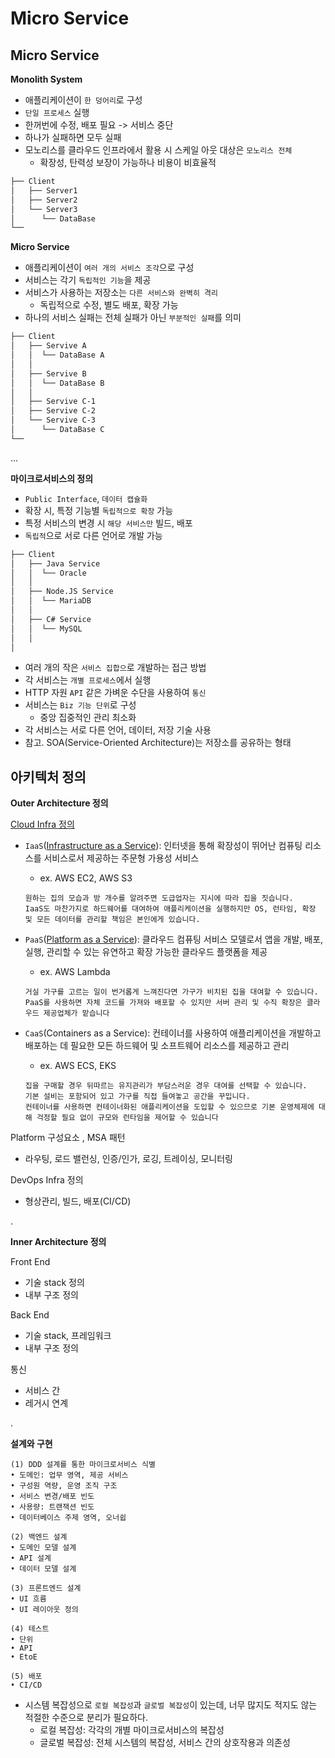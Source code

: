 # Micro Service

## Micro Service

**Monolith System**
- 애플리케이션이 `한 덩어리`로 구성
- `단일 프로세스` 실행
- 한꺼번에 수정, 배포 필요 -> 서비스 중단
- 하나가 실패하면 모두 실패
- 모노리스를 클라우드 인프라에서 활용 시 스케일 아웃 대상은 `모노리스 전체`
  - 확장성, 탄력성 보장이 가능하나 비용이 비효율적

```bash
├── Client
│   ├── Server1
│   ├── Server2
│   └── Server3
│      └── DataBase
└── 
```

**Micro Service**
- 애플리케이션이 `여러 개의 서비스 조각`으로 구성
- 서비스는 각기 `독립적인 기능`을 제공
- 서비스가 사용하는 저장소는 `다른 서비스와 완벽히 격리`
  - 독립적으로 수정, 별도 배포, 확장 가능
- 하나의 서비스 실패는 전체 실패가 아닌 `부분적인 실패`를 의미

```bash
├── Client
│   ├── Servive A
│   │  └── DataBase A
│   │
│   ├── Servive B
│   │  └── DataBase B
│   │
│   ├── Servive C-1
│   ├── Servive C-2
│   └── Servive C-3
│      └── DataBase C
└── 
```

...

**마이크로서비스의 정의**

- `Public Interface`, `데이터 캡슐화`
- 확장 시, 특정 기능별 `독립적으로 확장` 가능
- 특정 서비스의 변경 시 `해당 서비스만` 빌드, 배포
- `독립적`으로 서로 다른 언어로 개발 가능

```bash
├── Client
│   ├── Java Service
│   │  └── Oracle
│   │
│   ├── Node.JS Service
│   │  └── MariaDB
│   │
│   ├── C# Service
│   │  └── MySQL
│   │
│ 
```

- 여러 개의 작은 `서비스 집합으`로 개발하는 접근 방법
- 각 서비스는 `개별 프로세스`에서 실행
- HTTP 자원 `API` 같은 가벼운 수단을 사용하여 `통신`
- 서비스는 `Biz 기능 단위`로 구성
  - 중앙 집중적인 관리 최소화
- 각 서비스는 서로 다른 언어, 데이터, 저장 기술 사용
- 참고. SOA(Service-Oriented Architecture)는 저장소를 공유하는 형태

## 아키텍처 정의

**Outer Architecture 정의**

[Cloud Infra 정의](https://cloud.google.com/learn/paas-vs-iaas-vs-saas)
- `IaaS`([Infrastructure as a Service](https://cloud.google.com/learn/what-is-iaas?hl=ko)): 인터넷을 통해 확장성이 뛰어난 컴퓨팅 리소스를 서비스로서 제공하는 주문형 가용성 서비스
  - ex. AWS EC2, AWS S3
  
  ```text
  원하는 집의 모습과 방 개수를 알려주면 도급업자는 지시에 따라 집을 짓습니다. 
  IaaS도 마찬가지로 하드웨어를 대여하여 애플리케이션을 실행하지만 OS, 런타임, 확장 및 모든 데이터를 관리할 책임은 본인에게 있습니다.
  ```
- `PaaS`([Platform as a Service](https://cloud.google.com/learn/what-is-paas?hl=ko)): 클라우드 컴퓨팅 서비스 모델로서 앱을 개발, 배포, 실행, 관리할 수 있는 유연하고 확장 가능한 클라우드 플랫폼을 제공
  - ex. AWS Lambda

  ```text
  거실 가구를 고르는 일이 번거롭게 느껴진다면 가구가 비치된 집을 대여할 수 있습니다. 
  PaaS를 사용하면 자체 코드를 가져와 배포할 수 있지만 서버 관리 및 수직 확장은 클라우드 제공업체가 맡습니다
  ```
- `CaaS`(Containers as a Service): 컨테이너를 사용하여 애플리케이션을 개발하고 배포하는 데 필요한 모든 하드웨어 및 소프트웨어 리소스를 제공하고 관리
  - ex. AWS ECS, EKS

  ```text
  집을 구매할 경우 뒤따르는 유지관리가 부담스러운 경우 대여를 선택할 수 있습니다. 
  기본 설비는 포함되어 있고 가구를 직접 들여놓고 공간을 꾸밉니다. 
  컨테이너를 사용하면 컨테이너화된 애플리케이션을 도입할 수 있으므로 기본 운영체제에 대해 걱정할 필요 없이 규모와 런타임을 제어할 수 있습니다
  ```

Platform 구성요소 , MSA 패턴
- 라우팅, 로드 밸런싱, 인증/인가, 로깅, 트레이싱, 모니터링

DevOps Infra 정의
- 형상관리, 빌드, 배포(CI/CD)

.

**Inner Architecture 정의**

Front End
- 기술 stack 정의
- 내부 구조 정의

Back End
- 기술 stack, 프레임워크
- 내부 구조 정의

통신
- 서비스 간
- 레거시 연계

.

**설계와 구현**

```text
(1) DDD 설계를 통한 마이크로서비스 식별
• 도메인: 업무 영역, 제공 서비스
• 구성원 역량, 운영 조직 구조
• 서비스 변경/배포 빈도
• 사용량: 트랜잭션 빈도
• 데이터베이스 주제 영역, 오너쉽

(2) 백엔드 설계
• 도메인 모델 설계
• API 설계
• 데이터 모델 설계

(3) 프론트엔드 설계
• UI 흐름
• UI 레이아웃 정의

(4) 테스트
• 단위
• API
• EtoE

(5) 배포
• CI/CD
```

- 시스템 복잡성으로 `로컬 복잡성`과 `글로벌 복잡성`이 있는데, 너무 많지도 적지도 않는 적절한 수준으로 분리가 필요하다.
  - 로컬 복잡성: 각각의 개별 마이크로서비스의 복잡성
  - 글로벌 복잡성: 전체 시스템의 복잡성, 서비스 간의 상호작용과 의존성